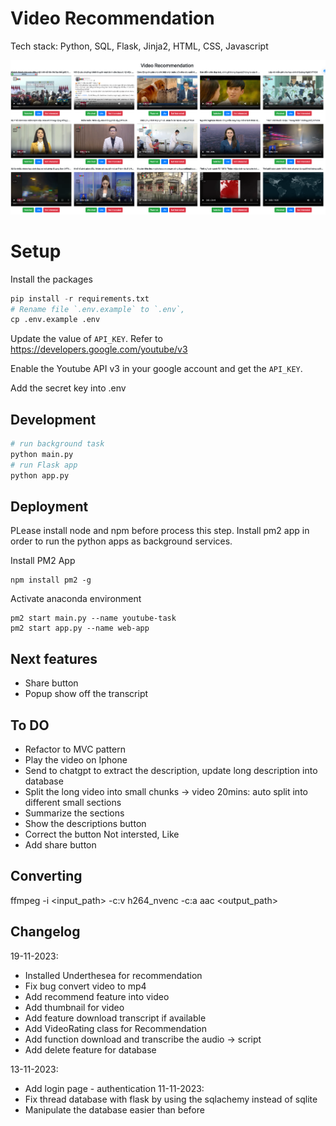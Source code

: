 # Video Recommendation

Tech stack: Python, SQL, Flask, Jinja2, HTML, CSS, Javascript

![Alt text](<images/CleanShot 2023-11-11 at 22.49.52.png>)

# Setup

Install the packages

```python
pip install -r requirements.txt
# Rename file `.env.example` to `.env`,
cp .env.example .env
```

Update the value of `API_KEY`. Refer to https://developers.google.com/youtube/v3

Enable the Youtube API v3 in your google account and get the `API_KEY`.

Add the secret key into .env

## Development

```python
# run background task
python main.py
# run Flask app
python app.py
```

## Deployment 

PLease install node and npm before process this step. 
Install pm2 app in order to run the python apps as background services.

Install PM2 App
```
npm install pm2 -g
```

Activate anaconda environment
```
pm2 start main.py --name youtube-task
pm2 start app.py --name web-app
```

## Next features
- Share button
- Popup show off the transcript 

## To DO
- Refactor to MVC pattern
- Play the video on Iphone
- Send to chatgpt to extract the description, update long description into database
- Split the long video into small chunks -> 
  video 20mins: auto split into different small sections 
- Summarize the sections 
- Show the descriptions button 
- Correct the button Not intersted, Like
- Add share button
## Converting 
ffmpeg -i <input_path> -c:v h264_nvenc -c:a aac <output_path>


## Changelog 
19-11-2023:
- Installed Underthesea for recommendation
- Fix bug convert video to mp4 
- Add recommend feature into video
- Add thumbnail for video
- Add feature download transcript if available
- Add VideoRating class for Recommendation 
- Add function download and transcribe the audio -> script
- Add delete feature for database

13-11-2023:
- Add login page - authentication
11-11-2023: 
- Fix thread database with flask by using the sqlachemy instead of sqlite 
- Manipulate the database easier than before